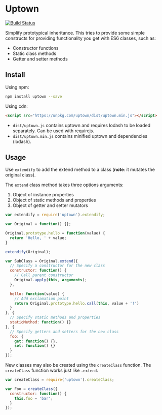 # Uptown

[![Build Status](https://travis-ci.org/smizell/uptown.svg?branch=master)](https://travis-ci.org/smizell/uptown)

Simplify prototypical inheritance. This tries to provide some simple constructs for providing functionality you get with ES6 classes, such as:

* Constructor functions
* Static class methods
* Getter and setter methods

## Install

Using npm:

```sh
npm install uptown --save
```

Using cdn:

```html
<script src="https://unpkg.com/uptown/dist/uptown.min.js"></script>
```

- `dist/uptown.js` contains uptown and requires lodash to be loaded separately. Can be used with requirejs.
- `dist/uptown.min.js` contains minified uptown and dependencies (lodash).

## Usage

Use `extendify` to add the extend method to a class (**note**: it mutates the original class).

The `extend` class method takes three options arguments:

1. Object of instance properties
1. Object of static methods and properties
1. Object of getter and setter mutators

```js
var extendify = require('uptown').extendify;

var Original = function() {};

Original.prototype.hello = function(value) {
  return 'Hello, ' + value;
}

extendify(Original);

var SubClass = Original.extend({
  // Specify a constructor for the new class
  constructor: function() {
    // Call parent constructor
    Original.apply(this, arguments);
  },

  hello: function(value) {
    // Add exclamation point
    return Original.prototype.hello.call(this, value + '!')
  }
}, {
  // Specify static methods and properties
  staticMethod: function() {}
}, {
  // Specify getters and setters for the new class
  foo: {
    get: function() {},
    set: function() {}
  }
});
```

New classes may also be created using the `createClass` function. The `createClass` function works just like `.extend`.

```js
var createClass = require('uptown').createClass;

var Foo = createClass({
  constructor: function() {
    this.foo = 'bar';
  }
});
```
